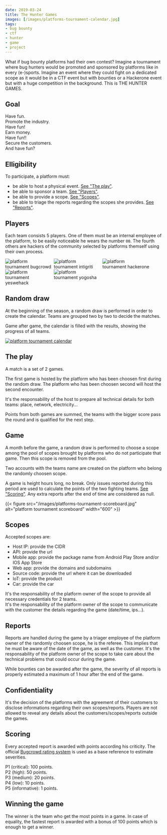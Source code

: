```yaml
---
date: 2019-03-24
title: The Hunter Games
images: [/images/platforms-tournament-calendar.jpg]
tags:
- bug bounty
- ctf
- hunter
- game
- project
---
```

What if bug bounty platforms had their own contest?
Imagine a tournament where bug hunters would be promoted and sponsored by platforms like in every (e-)sports.
Imagine an event where they could fight on a dedicated scope as it would be in a CTF event but with bounties or a Hackerone event but with a huge competition in the background.
This is THE HUNTER GAMES.
<!--more-->

<a href="javascript;:" id="lnk-goal"></a>
## Goal

Have fun.  
Promote the industry.  
Have fun!  
Earn money.  
Have fun!!  
Secure the customers.  
And have fun?


<a href="javascript;:" id="lnk-elligibility"></a>
## Elligibility

To participate, a platform must:

- be able to host a physical event. [See "The play"](#lnk-the-play).
- be able to sponsor a team. [See "Players"](#lnk-players).
- be able to provide a scope. [See "Scopes"](#lnk-scopes).
- be able to triage the reports regarding the scopes she provides. [See "Reports"](#lnk-reports).


<a href="javascript;:" id="lnk-players"></a>
## Players

Each team consists 5 players.
One of them must be an internal employee of the platform, to be easily noticeable he wears the number `00`.
The fourth others are hackers of the community selected by platforms themself using their own process.

<div  style="width:150px;float:left;margin-right:5px;">
  <img src="/images/teeshirt-bugcrowd.png" alt="platform tournament bugcrowd" />
</div>
<div  style="width:150px;float:left;margin-right:5px;">
  <img src="/images/teeshirt-intigriti.png" alt="platform tournament intigriti" />
</div>
<div  style="width:150px;float:left;margin-right:5px;">
  <img src="/images/teeshirt-hackerone.png" alt="platform tournament hackerone" />
</div>
<div  style="width:150px;float:left;margin-right:5px;">
  <img src="/images/teeshirt-yeswehack.png" alt="platform tournament yeswehack" />
</div>
<div  style="width:150px;float:left;margin-right:5px;">
  <img src="/images/teeshirt-yogosha.png" alt="platform tournament yogosha" />
</div>
<div style="clear:both;"></div>


<a href="javascript;:" id="lnk-random-draw"></a>
## Random draw

At the beginning of the season, a random draw is performed in order to create the calendar.
Teams are grouped two by two to decide the matches.

Game after game, the calendar is filled with the results, showing the progress of all teams.

<a href="/images/platforms-tournament-calendar.jpg" title="platform tournament calendar" target="_blank"><img src="/images/platforms-tournament-calendar.jpg" alt="platform tournament calendar" /></a>


<a href="javascript;:" id="lnk-the-play"></a>
## The play

A match is a set of 2 games.

The first game is hosted by the platform who has been choosen first during the random draw.
The platform who has been choosen second will host the second encounter.

It's the responsability of the host to prepare all technical details for both teams: place, network, electricity...

Points from both games are summed, the teams with the bigger score pass the round and is qualified for the next step.


<a href="javascript;:" id="lnk-game"></a>
## Game

A month before the game, a random draw is performed to choose a scope among the pool of scopes brought by platforms who do not participate that game.
Then this scope is removed from the pool.

Two accounts with the teams name are created on the platform who belong the randomly choosen scope.

A game is height hours long, no break.
Only issues reported during this period are used to calculate the points of the two fighting teams. [See "Scoring"](#lnk-scoring).
Any extra reports after the end of time are considered as null.

{{< figure src="/images/platforms-tournament-scoreboard.jpg" alt="platform tournament scoreboard" width="600" >}}


<a href="javascript;:" id="lnk-scopes"></a>
## Scopes

Accepted scopes are:

- Host IP: provide the CIDR
- API: provide the url
- Mobile app: provide the package name from Android Play Store and/or IOS App Store
- Web app: provide the domains and subdomains
- Source code: provide the url where it can be downloaded
- IoT: provide the product
- Car: provide the car

It's the responsability of the platform owner of the scope to provide all necessary credentials for 2 teams.  
It's the responsability of the platform owner of the scope to communicate with the customer the details regarding the game (date/time, ips...).


<a href="javascript;:" id="lnk-reports"></a>
## Reports

Reports are handled during the game by a triager employee of the platform owner of the randomly choosen scope, he is the referee.
This implies that he must be aware of the date of the game, as well as the customer.
It's the responsability of the platform owner of the scope to take care about the technical problems that could occur during the game.

While bounties can be awarded after the game, the severity of all reports is properly estimated a maximum of 1 hour after the end of the game.


<a href="javascript;:" id="lnk-confidentiality"></a>
## Confidentiality

It's the decision of the platforms with the agreement of their customers to disclose informations regarding their own scopes/reports.
Players are not allowed to reveal any details about the customers/scopes/reports outside the games.


<a href="javascript;:" id="lnk-scoring"></a>
## Scoring

Every accepted report is awarded with points according his criticity.
The official [Bugcrowd rating system](https://bugcrowd.com/vulnerability-rating-taxonomy) is used as a base reference to estimate severities.

P1 (critical): 100 points.  
P2 (high): 50 points.  
P3 (medium): 20 points.  
P4 (low): 10 points.  
P5 (informative): 1 points.  


<a href="javascript;:" id="lnk-winning"></a>
## Winning the game

The winner is the team who get the most points in a game.
In case of equality, the fastest report is awarded with a bonus of 100 points which is enough to get a winner.
